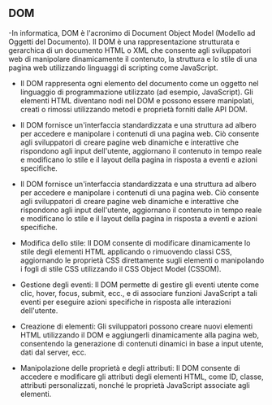 <!-- @format -->

## DOM

-In informatica, DOM è l'acronimo di Document Object Model (Modello ad Oggetti del Documento). Il DOM è una rappresentazione strutturata e gerarchica di un documento HTML o XML che consente agli sviluppatori web di manipolare dinamicamente il contenuto, la struttura e lo stile di una pagina web utilizzando linguaggi di scripting come JavaScript.

- Il DOM rappresenta ogni elemento del documento come un oggetto nel linguaggio di programmazione utilizzato (ad esempio, JavaScript). Gli elementi HTML diventano nodi nel DOM e possono essere manipolati, creati o rimossi utilizzando metodi e proprietà forniti dalle API DOM.

- Il DOM fornisce un'interfaccia standardizzata e una struttura ad albero per accedere e manipolare i contenuti di una pagina web. Ciò consente agli sviluppatori di creare pagine web dinamiche e interattive che rispondono agli input dell'utente, aggiornano il contenuto in tempo reale e modificano lo stile e il layout della pagina in risposta a eventi e azioni specifiche.

- Il DOM fornisce un'interfaccia standardizzata e una struttura ad albero per accedere e manipolare i contenuti di una pagina web. Ciò consente agli sviluppatori di creare pagine web dinamiche e interattive che rispondono agli input dell'utente, aggiornano il contenuto in tempo reale e modificano lo stile e il layout della pagina in risposta a eventi e azioni specifiche.
- Modifica dello stile: Il DOM consente di modificare dinamicamente lo stile degli elementi HTML applicando o rimuovendo classi CSS, aggiornando le proprietà CSS direttamente sugli elementi o manipolando i fogli di stile CSS utilizzando il CSS Object Model (CSSOM).
- Gestione degli eventi: Il DOM permette di gestire gli eventi utente come clic, hover, focus, submit, ecc., e di associare funzioni JavaScript a tali eventi per eseguire azioni specifiche in risposta alle interazioni dell'utente.
- Creazione di elementi: Gli sviluppatori possono creare nuovi elementi HTML utilizzando il DOM e aggiungerli dinamicamente alla pagina web, consentendo la generazione di contenuti dinamici in base a input utente, dati dal server, ecc.
- Manipolazione delle proprietà e degli attributi: Il DOM consente di accedere e modificare gli attributi degli elementi HTML, come ID, classe, attributi personalizzati, nonché le proprietà JavaScript associate agli elementi.
